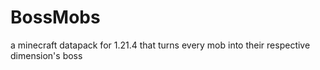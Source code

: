 # BossMobs
a minecraft datapack for 1.21.4 that turns every mob into their respective dimension's boss
